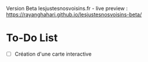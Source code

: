 Version Beta lesjustesnosvoisins.fr - live preview : https://rayanghahari.github.io/lesjustesnosvoisins-beta/
# To-Do List
- [ ] Création d'une carte interactive

